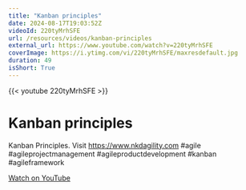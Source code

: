 ```yaml
---
title: "Kanban principles"
date: 2024-08-17T19:03:52Z
videoId: 220tyMrhSFE
url: /resources/videos/kanban-principles
external_url: https://www.youtube.com/watch?v=220tyMrhSFE
coverImage: https://i.ytimg.com/vi/220tyMrhSFE/maxresdefault.jpg
duration: 49
isShort: True
---
```


{{< youtube 220tyMrhSFE >}}

# Kanban principles

Kanban Principles. Visit https://www.nkdagility.com #agile #agileprojectmanagement #agileproductdevelopment #kanban #agileframework

[Watch on YouTube](https://www.youtube.com/watch?v=220tyMrhSFE)
